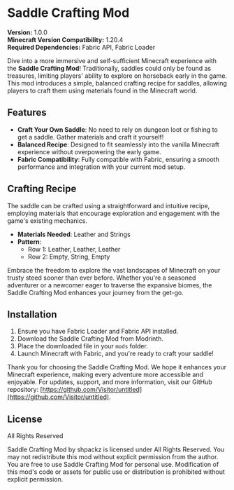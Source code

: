 # Saddle Crafting Mod

**Version:** 1.0.0  
**Minecraft Version Compatibility:** 1.20.4  
**Required Dependencies:** Fabric API, Fabric Loader

Dive into a more immersive and self-sufficient Minecraft experience with the **Saddle Crafting Mod**! Traditionally, saddles could only be found as treasures, limiting players' ability to explore on horseback early in the game. This mod introduces a simple, balanced crafting recipe for saddles, allowing players to craft them using materials found in the Minecraft world.

## Features

- **Craft Your Own Saddle**: No need to rely on dungeon loot or fishing to get a saddle. Gather materials and craft it yourself!
- **Balanced Recipe**: Designed to fit seamlessly into the vanilla Minecraft experience without overpowering the early game.
- **Fabric Compatibility**: Fully compatible with Fabric, ensuring a smooth performance and integration with your current mod setup.

## Crafting Recipe

The saddle can be crafted using a straightforward and intuitive recipe, employing materials that encourage exploration and engagement with the game's existing mechanics.

- **Materials Needed**: Leather and Strings
- **Pattern**:
  - Row 1: Leather, Leather, Leather
  - Row 2: Empty, String, Empty

Embrace the freedom to explore the vast landscapes of Minecraft on your trusty steed sooner than ever before. Whether you're a seasoned adventurer or a newcomer eager to traverse the expansive biomes, the Saddle Crafting Mod enhances your journey from the get-go.

## Installation

1. Ensure you have Fabric Loader and Fabric API installed.
2. Download the Saddle Crafting Mod from Modrinth.
3. Place the downloaded file in your `mods` folder.
4. Launch Minecraft with Fabric, and you're ready to craft your saddle!

Thank you for choosing the Saddle Crafting Mod. We hope it enhances your Minecraft experience, making every adventure more accessible and enjoyable. For updates, support, and more information, visit our GitHub repository: [https://github.com/Visitor/untitled](https://github.com/Visitor/untitled).

## License

All Rights Reserved

Saddle Crafting Mod by shpackz is licensed under All Rights Reserved. You may not redistribute this mod without explicit permission from the author. You are free to use Saddle Crafting Mod for personal use. Modification of this mod's code or assets for public use or distribution is prohibited without explicit permission.
